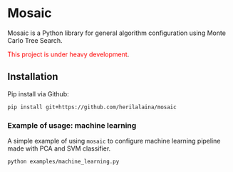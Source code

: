 # Mosaic
Mosaic is a Python library for general algorithm configuration
using Monte Carlo Tree Search.

<span style="color:red">This project is under heavy development</span>.

## Installation
Pip install via Github:
```bash
pip install git+https://github.com/herilalaina/mosaic
```


### Example of usage: machine learning
A simple example of using `mosaic` to configure machine
learning pipeline made with PCA and SVM classifier.

```bash
python examples/machine_learning.py
```
